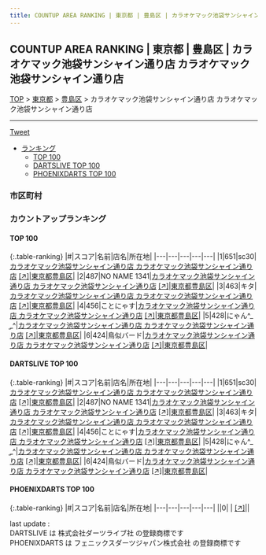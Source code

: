 ```yaml
---
title: COUNTUP AREA RANKING | 東京都 | 豊島区 | カラオケマック池袋サンシャイン通り店 カラオケマック池袋サンシャイン通り店
---
```

## COUNTUP AREA RANKING | 東京都 | 豊島区 | カラオケマック池袋サンシャイン通り店 カラオケマック池袋サンシャイン通り店

[TOP](/darts/rank/) > [東京都](/darts/rank/東京都/) > [豊島区](/darts/rank/東京都/豊島区/) > カラオケマック池袋サンシャイン通り店 カラオケマック池袋サンシャイン通り店

___

<a href="https://twitter.com/share?ref_src=twsrc%5Etfw" data-text="COUNTUP AREA RANKING | 東京都豊島区カラオケマック池袋サンシャイン通り店 カラオケマック池袋サンシャイン通り店" class="twitter-share-button" data-hashtags="DARTSLIVE,PHOENIXDARTS,darts,ダーツ" data-show-count="false">Tweet</a>

* [ランキング](#カウントアップランキング)
    * [TOP 100](#top-100)
    * [DARTSLIVE TOP 100](#dartslive-top-100)
    * [PHOENIXDARTS TOP 100](#phoenixdarts-top-100)

### 市区町村

<ul>

</ul>

### カウントアップランキング

#### TOP 100



{:.table-ranking}
|#|スコア|名前|店名|所在地|
|---|---|---|---|---|
|1|651|<span class="rank-name-dl">sc30</span>|<a href="/darts/rank/shops/4da69f7c790925b0a3f63593b5358cc4.html">カラオケマック池袋サンシャイン通り店 カラオケマック池袋サンシャイン通り店</a> <a href="https://search.dartslive.com/jp/shop/4da69f7c790925b0a3f63593b5358cc4">[↗]</a>|<a href="/darts/rank/東京都/豊島区">東京都豊島区</a>|
|2|487|<span class="rank-name-dl">NO NAME 1341</span>|<a href="/darts/rank/shops/4da69f7c790925b0a3f63593b5358cc4.html">カラオケマック池袋サンシャイン通り店 カラオケマック池袋サンシャイン通り店</a> <a href="https://search.dartslive.com/jp/shop/4da69f7c790925b0a3f63593b5358cc4">[↗]</a>|<a href="/darts/rank/東京都/豊島区">東京都豊島区</a>|
|3|463|<span class="rank-name-dl">キタ</span>|<a href="/darts/rank/shops/4da69f7c790925b0a3f63593b5358cc4.html">カラオケマック池袋サンシャイン通り店 カラオケマック池袋サンシャイン通り店</a> <a href="https://search.dartslive.com/jp/shop/4da69f7c790925b0a3f63593b5358cc4">[↗]</a>|<a href="/darts/rank/東京都/豊島区">東京都豊島区</a>|
|4|456|<span class="rank-name-dl">ことにゃす</span>|<a href="/darts/rank/shops/4da69f7c790925b0a3f63593b5358cc4.html">カラオケマック池袋サンシャイン通り店 カラオケマック池袋サンシャイン通り店</a> <a href="https://search.dartslive.com/jp/shop/4da69f7c790925b0a3f63593b5358cc4">[↗]</a>|<a href="/darts/rank/東京都/豊島区">東京都豊島区</a>|
|5|428|<span class="rank-name-dl">にゃん^_ ̫_^</span>|<a href="/darts/rank/shops/4da69f7c790925b0a3f63593b5358cc4.html">カラオケマック池袋サンシャイン通り店 カラオケマック池袋サンシャイン通り店</a> <a href="https://search.dartslive.com/jp/shop/4da69f7c790925b0a3f63593b5358cc4">[↗]</a>|<a href="/darts/rank/東京都/豊島区">東京都豊島区</a>|
|6|424|<span class="rank-name-dl">鳥似バード</span>|<a href="/darts/rank/shops/4da69f7c790925b0a3f63593b5358cc4.html">カラオケマック池袋サンシャイン通り店 カラオケマック池袋サンシャイン通り店</a> <a href="https://search.dartslive.com/jp/shop/4da69f7c790925b0a3f63593b5358cc4">[↗]</a>|<a href="/darts/rank/東京都/豊島区">東京都豊島区</a>|


#### DARTSLIVE TOP 100



{:.table-ranking}
|#|スコア|名前|店名|所在地|
|---|---|---|---|---|
|1|651|<span class="rank-name-dl">sc30</span>|<a href="/darts/rank/shops/4da69f7c790925b0a3f63593b5358cc4.html">カラオケマック池袋サンシャイン通り店 カラオケマック池袋サンシャイン通り店</a> <a href="https://search.dartslive.com/jp/shop/4da69f7c790925b0a3f63593b5358cc4">[↗]</a>|<a href="/darts/rank/東京都/豊島区">東京都豊島区</a>|
|2|487|<span class="rank-name-dl">NO NAME 1341</span>|<a href="/darts/rank/shops/4da69f7c790925b0a3f63593b5358cc4.html">カラオケマック池袋サンシャイン通り店 カラオケマック池袋サンシャイン通り店</a> <a href="https://search.dartslive.com/jp/shop/4da69f7c790925b0a3f63593b5358cc4">[↗]</a>|<a href="/darts/rank/東京都/豊島区">東京都豊島区</a>|
|3|463|<span class="rank-name-dl">キタ</span>|<a href="/darts/rank/shops/4da69f7c790925b0a3f63593b5358cc4.html">カラオケマック池袋サンシャイン通り店 カラオケマック池袋サンシャイン通り店</a> <a href="https://search.dartslive.com/jp/shop/4da69f7c790925b0a3f63593b5358cc4">[↗]</a>|<a href="/darts/rank/東京都/豊島区">東京都豊島区</a>|
|4|456|<span class="rank-name-dl">ことにゃす</span>|<a href="/darts/rank/shops/4da69f7c790925b0a3f63593b5358cc4.html">カラオケマック池袋サンシャイン通り店 カラオケマック池袋サンシャイン通り店</a> <a href="https://search.dartslive.com/jp/shop/4da69f7c790925b0a3f63593b5358cc4">[↗]</a>|<a href="/darts/rank/東京都/豊島区">東京都豊島区</a>|
|5|428|<span class="rank-name-dl">にゃん^_ ̫_^</span>|<a href="/darts/rank/shops/4da69f7c790925b0a3f63593b5358cc4.html">カラオケマック池袋サンシャイン通り店 カラオケマック池袋サンシャイン通り店</a> <a href="https://search.dartslive.com/jp/shop/4da69f7c790925b0a3f63593b5358cc4">[↗]</a>|<a href="/darts/rank/東京都/豊島区">東京都豊島区</a>|
|6|424|<span class="rank-name-dl">鳥似バード</span>|<a href="/darts/rank/shops/4da69f7c790925b0a3f63593b5358cc4.html">カラオケマック池袋サンシャイン通り店 カラオケマック池袋サンシャイン通り店</a> <a href="https://search.dartslive.com/jp/shop/4da69f7c790925b0a3f63593b5358cc4">[↗]</a>|<a href="/darts/rank/東京都/豊島区">東京都豊島区</a>|


#### PHOENIXDARTS TOP 100



{:.table-ranking}
|#|スコア|名前|店名|所在地|
|---|---|---|---|---|
||0|<span class="rank-name-dl"> </span>|<a href="/darts/rank/shops/.html"></a> <a href="">[↗]</a>|<a href="/darts/rank//"></a>|


<div class="footer border-top border-gray-light mt-5 pt-3 text-right text-gray">
    last update : <span style="font-weight: italic" id="foot_last_modified"></span><br />
    DARTSLIVE は 株式会社ダーツライブ社 の登録商標です<br />
    PHOENIXDARTS は フェニックスダーツジャパン株式会社 の登録商標です<br />
</div>

<script src="https://cdnjs.cloudflare.com/ajax/libs/jquery.tablesorter/2.31.3/js/jquery.tablesorter.min.js" integrity="sha512-qzgd5cYSZcosqpzpn7zF2ZId8f/8CHmFKZ8j7mU4OUXTNRd5g+ZHBPsgKEwoqxCtdQvExE5LprwwPAgoicguNg==" crossorigin="anonymous" referrerpolicy="no-referrer"></script>
<link rel="stylesheet" href="https://cdnjs.cloudflare.com/ajax/libs/jquery.tablesorter/2.31.3/css/theme.default.min.css" integrity="sha512-wghhOJkjQX0Lh3NSWvNKeZ0ZpNn+SPVXX1Qyc9OCaogADktxrBiBdKGDoqVUOyhStvMBmJQ8ZdMHiR3wuEq8+w==" crossorigin="anonymous" referrerpolicy="no-referrer" />
<script>
$(function() {
    $(".table-ranking").tablesorter({sortList:[[0, 0]]});
    $("#foot_last_modified").text(formatDate(new Date(document.lastModified), 'yyyy-MM-dd HH:mm:ss'));
});
</script>

<script async src="https://platform.twitter.com/widgets.js" charset="utf-8"></script>